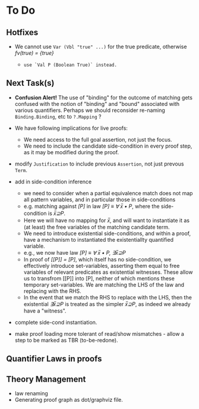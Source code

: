 # To Do

## Hotfixes

* We cannot use `Var (Vbl "true" ...)`  for the true predicate, otherwise *fv(true) = {true}*
  * 	use `Val P (Boolean True)` instead.

## Next Task(s)

* **Confusion Alert!** The use of "binding" for the outcome of matching gets confused with the notion of "binding" and "bound" associated with various quantifiers. Perhaps we should reconsider re-naming `Binding.Binding`, etc to `?.Mapping` ?

 
* We have following implications for live proofs:
  * We need access to the full goal assertion, not just the focus.
  * We need to include the candidate side-condition in every proof step, as it may be modified during the proof.
* modify `Justification` to include previous `Assertion`, not just prevous `Term`.
* add in side-condition inference
  * we need to consider when a partial equivalence match does not map all pattern variables, and in particular those in side-conditions
  * e.g. matching against *[P]* in law *[P] ≡ ∀ x̅ • P*,  where the side-condition is *x̅⊇P*.
  * Here we will have no mapping for *x̅*, and will want to instantiate it as (at least) the free variables of the matching candidate term.
  * We need to introduce existential side-conditions, and within a proof, have a mechanism to instantiated the existentiallty quantified variable.
  * e.g., we now have law *[P] ≡ ∀ x̅ • P, ∃x̅⊇P*
  * In proof of *[[P]] = [P]*, which itself has no side-condition, we effectively introduce set-variables, asserting them equal to free variables of relevant predicates as existential witnesses. These allow us to transfrom [[P]] into [P], neither of which mentions these temporary set-variables. We are matching the LHS of the law and replacing with the RHS.
  * In the event that we match the RHS to replace with the LHS, then the existential *∃x̅⊇P* is treated as the simpler *x̅⊇P*, as indeed we already have a "witness".
* complete side-cond instantiation.
* make proof loading more tolerant of read/show mismatches - allow a step to be marked as TBR (to-be-redone).

## Quantifier Laws in proofs

## Theory Management

* law renaming
* Generating proof graph as dot/graphviz file.
